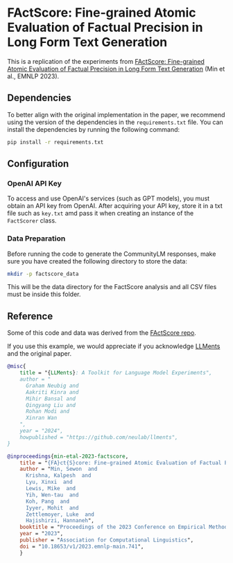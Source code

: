 # FActScore: Fine-grained Atomic Evaluation of Factual Precision in Long Form Text Generation

This is a replication of the experiments from
[FActScore: Fine-grained Atomic Evaluation of Factual Precision in Long Form Text Generation](https://aclanthology.org/2023.emnlp-main.741) (Min et al., EMNLP 2023).

## Dependencies

To better align with the original implementation in the paper,
we recommend using the version of the dependencies in the `requirements.txt` file.
You can install the dependencies by running the following command:

```bash
pip install -r requirements.txt
```

## Configuration

### OpenAI API Key

To access and use OpenAI's services (such as GPT models),
you must obtain an API key from OpenAI.
After acquiring your API key, store it in a txt file such as ```key.txt``` amd pass it when creating an instance of the ```FactScorer``` class.

### Data Preparation

Before running the code to generate the CommunityLM responses, make sure you have created the following directory to store the data:

```bash
mkdir -p factscore_data
```
This will be the data directory for the FactScore analysis and all CSV files must be inside this folder.

## Reference

Some of this code and data was derived from the
[FActScore repo](https://github.com/shmsw25/FActScore).

If you use this example, we would appreciate if you acknowledge
[LLMents](https://github.com/neulab/llments) and the original paper.

```bibtex
@misc{
    title = "{LLMents}: A Toolkit for Language Model Experiments",
    author = "
      Graham Neubig and
      Aakriti Kinra and
      Mihir Bansal and
      Qingyang Liu and
      Rohan Modi and
      Xinran Wan
    ",
    year = "2024",
    howpublished = "https://github.com/neulab/llments",
}
```

```bibtex
@inproceedings{min-etal-2023-factscore,
    title = "{FA}ct{S}core: Fine-grained Atomic Evaluation of Factual Precision in Long Form Text Generation",
    author = "Min, Sewon  and
      Krishna, Kalpesh  and
      Lyu, Xinxi  and
      Lewis, Mike  and
      Yih, Wen-tau  and
      Koh, Pang  and
      Iyyer, Mohit  and
      Zettlemoyer, Luke  and
      Hajishirzi, Hannaneh",
    booktitle = "Proceedings of the 2023 Conference on Empirical Methods in Natural Language Processing",
    year = "2023",
    publisher = "Association for Computational Linguistics",
    doi = "10.18653/v1/2023.emnlp-main.741",
    }
```

